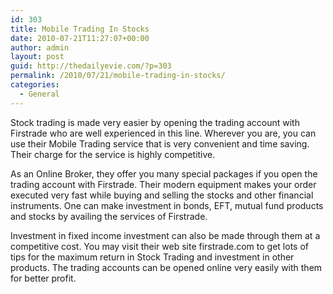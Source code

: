 ```yaml
---
id: 303
title: Mobile Trading In Stocks
date: 2010-07-21T11:27:07+00:00
author: admin
layout: post
guid: http://thedailyevie.com/?p=303
permalink: /2010/07/21/mobile-trading-in-stocks/
categories:
  - General
---
```

Stock trading is made very easier by opening the trading account with Firstrade who are well experienced in this line. Wherever you are, you can use their Mobile Trading service that is very convenient and time saving. Their charge for the service is highly competitive.

As an Online Broker, they offer you many special packages if you open the trading account with Firstrade. Their modern equipment makes your order executed very fast while buying and selling the stocks and other financial instruments. One can make investment in bonds, EFT, mutual fund products and stocks by availing the services of Firstrade.

Investment in fixed income investment can also be made through them at a competitive cost. You may visit their web site firstrade.com to get lots of tips for the maximum return in Stock Trading and investment in other products. The trading accounts can be opened online very easily with them for better profit.
